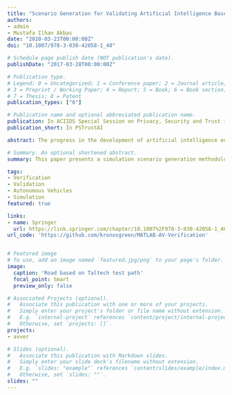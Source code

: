 ```yaml
---
title: "Scenario Generation for Validating Artificial Intelligence Based Autonomous Vehicles"
authors:
- admin
- Mustafa Ilhan Akbas
date: "2020-03-23T00:00:00Z"
doi: "10.1007/978-3-030-42058-1_40"

# Schedule page publish date (NOT publication's date).
publishDate: "2017-03-28T00:00:00Z"

# Publication type.
# Legend: 0 = Uncategorized; 1 = Conference paper; 2 = Journal article;
# 3 = Preprint / Working Paper; 4 = Report; 5 = Book; 6 = Book section;
# 7 = Thesis; 8 = Patent
publication_types: ["6"]

# Publication name and optional abbreviated publication name.
publication: In ACIIDS Special Session on Privacy, Security and Trust in Artificial Intelligence (PSTrustAI)
publication_short: In PSTrustAI

abstract: The progress in the development of artificial intelligence engines has been driving the autonomous vehicle technology, which is projected to be a significant market disruptor for various industries. For the public acceptance though, the autonomous vehicles must be proven to be reliable and their functionalities must be thoroughly validated. This is essential for improving the public trust for these vehicles and creating a communication medium between the manufacturers and the regulation authorities. Existing testing methods fall short of this goal and provide no clear certification scheme for autonomous vehicles. In this paper, we present a simulation scenario generation methodology with pseudo-random test generation and edge scenario discovery capabilities for testing autonomous vehicles. The validation framework separates the validation concerns and divides the testing scheme into several phases accordingly. The method uses a semantic language to generate scenarios with a particular focus on the validation of autonomous vehicle decisions, independent of environmental factors.

# Summary. An optional shortened abstract.
summary: This paper presents a simulation scenario generation methodology with pseudo-random test generation and edge scenario discovery capabilities for testing autonomous vehicles

tags:
- Verification
- Validation
- Autonomous Vehicles
- Simulation
featured: true

links:
- name: Springer
  url: https://link.springer.com/chapter/10.1007%2F978-3-030-42058-1_40
url_code: 'https://github.com/kronosgreen/MATLAB-AV-Verification'


# Featured image
# To use, add an image named `featured.jpg/png` to your page's folder.
image:
  caption: 'Road based on Taltech test path'
  focal_point: Smart
  preview_only: false

# Associated Projects (optional).
#   Associate this publication with one or more of your projects.
#   Simply enter your project's folder or file name without extension.
#   E.g. `internal-project` references `content/project/internal-project/index.md`.
#   Otherwise, set `projects: []`.
projects:
- avver

# Slides (optional).
#   Associate this publication with Markdown slides.
#   Simply enter your slide deck's filename without extension.
#   E.g. `slides: "example"` references `content/slides/example/index.md`.
#   Otherwise, set `slides: ""`.
slides: ""
---
```

